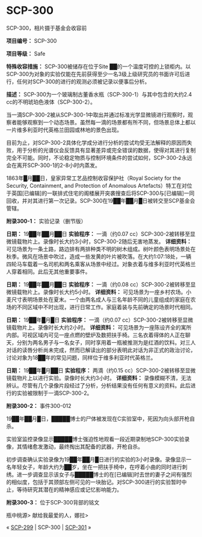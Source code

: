 # SCP-300
                        




SCP-300，相片摄于基金会收容前



**项目编号：** SCP-300

**项目等级：** Safe

**特殊收容措施：** SCP-300被储存在位于Site ██的一个温度可控的上锁柜内。以SCP-300为对象的实验仅能在先前获得至少一名3级上级研究员的书面许可后进行，任何对SCP-300的进行的观测必须被记录以便事后分析。

**描述：** SCP-300为一个玻璃制古董香水瓶（SCP-300-1）与其中包含的大约2.4 cc的不明琥珀色液体（SCP-300-2）。

当一滴SCP-300-2被从SCP-300-1中取出并通过标准光学显微镜进行观察时，观察者能够观察到一个动态场景。虽然每一滴的场景都有所不同，但场景总体上都以一片维多利亚时代英格兰田园或林地的景色出现。

目前为止，对SCP-300-2具体化学成分进行分析的尝试均受无法解释的原因而失败，用于分析的光谱仪会反馈具有显著差异或完全错误的数据，使得对其进行复制完全不可能。同时，不论稳定物质与控制环境条件的尝试如何，SCP-300-2永远会在离开SCP-300-1的2-8小时内蒸发。

1863年█月██日，皇家异常工艺品控制收容保护社（Royal Society for the Security, Containment, and Protection of Anomalous Artefacts）特工在对位于英国[已编辑]的一联排式住宅的阁楼展开突袭搜查后将SCP-300与[已编辑]一同回收，并对其进行第一次记录。SCP-300在19██年██月█日被转交至SCP基金会管辖。

**附录300-1：** 实验记录（删节版）

**日期：** 19██年██月██日
**实验程序：** 一滴（约0.07 cc）SCP-300-2被转移至显微镜载物片上。录像时长大约3小时，SCP-300-2随后无害地蒸发。
**详细资料：** 可见场景为一条土路，路边排有两排种类不明的树木组成。树叶颜色表明场景处在秋季。微风在场景中吹过，造成一些发黄的叶片被吹落。在大约1:07:18处，一辆四轮马车载着一名司机和两名乘客从场景中经过。对象衣着与维多利亚时代英格兰人穿着相同。此后无其他重要事件。

**日期：** 19██年██月██日
**实验程序：** 一滴（约0.08 cc）SCP-300-2被转移至显微镜载物片上。录像时长大约5小时。
**详细资料：** 可见场景为一座乡村农场。小麦尺寸表明场景处在夏末。一个由两名成人与三名年龄不同的儿童组成的家庭在农场的不同区域中不时出现，进行日常工作。家庭着装与先前确定的场景时代相同。

**日期：** 19██年█月█日
**实验程序：** 一滴（约0.07 cc）SCP-300-2被转移至显微镜载物片上。录像时长大约2小时。
**详细资料：** 可见场景为一座陈设齐全的寓所内部。可视区域内可见一座点燃的壁炉及数把扶手椅。三名衣着得体的人正在聊天，分别为两名男子与一名女子，同时享用着一瓶被推测为是红酒的饮料。对三人对话的读唇分析尚未完成，然而已解读出的部分表明此对话为非正式的政治讨论，讨论对象为18██年的常见问题，同样位于维多利亚时代英格兰。

**日期：** 19██年█月██日
**实验程序：** 两滴（约0.15 cc）SCP-300-2被转移至显微镜载物片上以进行实验。录像时长大约3小时。
**详细资料：** 录像模糊不清，无法辨认。尽管有几个录像片段经过了分析，分析结果没有任何有意义的资料。此后进行的实验被限制于一滴SCP-300-2。

**附录300-2：** 事件300-012

19██年██月█日，█████博士的尸体被发现在C实验室中，死因为向头部开枪自杀。

实验室监控录像显示█████博士强迫性地观看一段近期录制地SCP-300实验录像，其情绪愈发激动，最终掏出其配备的武器，开枪自杀。

初步调查确认实验录像为19██年██月█日进行的实验的3小时录像。录像显示一名年轻女子，年龄大约为██岁，坐在一把扶手椅中，在哼着小曲的同时进行刺绣。进一步调查显示该女子与█████博士的在[已编辑]时去世的妻子之间有强烈的相似度，包括于其颈部左侧可见的一块胎记。对SCP-300进行的实验暂时中止，等待研究其潜在的精神感应或记忆影响能力。

**附录300-3：** 位于SCP-300背部的铭文

瓶中桃源> 
献给我最爱的人，娜拉> 



« [SCP-299](/scp-299) | SCP-300 | [SCP-301](/scp-301) »





                    